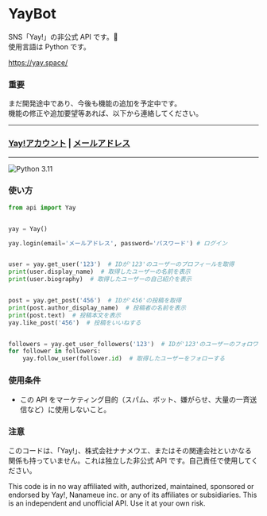 # YayBot

SNS「Yay!」の非公式 API です。🚀  
使用言語は Python です。

https://yay.space/

### 重要

まだ開発途中であり、今後も機能の追加を予定中です。  
機能の修正や追加要望等あれば、以下から連絡してください。

---

### [Yay!アカウント](https://yay.space/user/3851771) | [メールアドレス](mailto:nikola.desuga@gmail.com?subject=[GitHub]%20Source%20Han%20Sans)

---

![Python 3.11](https://img.shields.io/badge/python-3.11-blue.svg)

### 使い方

```python
from api import Yay


yay = Yay()

yay.login(email='メールアドレス', password='パスワード') # ログイン


user = yay.get_user('123')  # IDが'123'のユーザーのプロフィールを取得
print(user.display_name)  # 取得したユーザーの名前を表示
print(user.biography)  # 取得したユーザーの自己紹介を表示


post = yay.get_post('456')  # IDが'456'の投稿を取得
print(post.author_display_name)  # 投稿者の名前を表示
print(post.text)  # 投稿本文を表示
yay.like_post('456')  # 投稿をいいねする


followers = yay.get_user_followers('123')  # IDが'123'のユーザーのフォロワーを取得する
for follower in followers:
    yay.follow_user(follower.id)  # 取得したユーザーをフォローする

```

### 使用条件

- この API をマーケティング目的（スパム、ボット、嫌がらせ、大量の一斉送信など）に使用しないこと。

### 注意

このコードは、「Yay!」、株式会社ナナメウエ、またはその関連会社といかなる関係も持っていません。これは独立した非公式 API です。自己責任で使用してください。

This code is in no way affiliated with, authorized, maintained, sponsored or endorsed by Yay!, Nanameue inc. or any of its affiliates or subsidiaries. This is an independent and unofficial API. Use it at your own risk.
